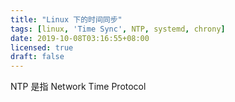 ```yaml
---
title: "Linux 下的时间同步"
tags: [linux, 'Time Sync', NTP, systemd, chrony]
date: 2019-10-08T03:16:55+08:00
licensed: true
draft: false
---
```


NTP 是指 Network Time Protocol
